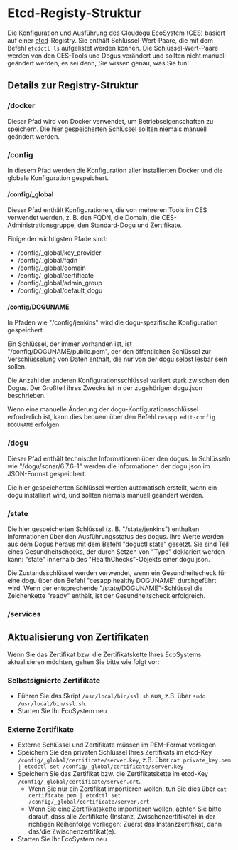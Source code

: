 # Etcd-Registy-Struktur

Die Konfiguration und Ausführung des Cloudogu EcoSystem (CES) basiert auf einer [etcd](https://coreos.com/etcd/)-Registry. Sie enthält Schlüssel-Wert-Paare, die mit dem Befehl `etcdctl ls` aufgelistet werden können. Die Schlüssel-Wert-Paare werden von den CES-Tools und Dogus verändert und sollten nicht manuell geändert werden, es sei denn, Sie wissen genau, was Sie tun!

## Details zur Registry-Struktur

### /docker

Dieser Pfad wird von Docker verwendet, um Betriebseigenschaften zu speichern. Die hier gespeicherten Schlüssel sollten niemals manuell geändert werden.

### /config

In diesem Pfad werden die Konfiguration aller installierten Docker und die globale Konfiguration gespeichert.

#### /config/_global

Dieser Pfad enthält Konfigurationen, die von mehreren Tools im CES verwendet werden, z. B. den FQDN, die Domain, die CES-Administrationsgruppe, den Standard-Dogu und Zertifikate.

Einige der wichtigsten Pfade sind:

- /config/_global/key_provider
- /config/_global/fqdn
- /config/_global/domain
- /config/_global/certificate
- /config/_global/admin_group
- /config/_global/default_dogu

#### /config/DOGUNAME

In Pfaden wie "/config/jenkins" wird die dogu-spezifische Konfiguration gespeichert.

Ein Schlüssel, der immer vorhanden ist, ist "/config/DOGUNAME/public.pem", der den öffentlichen Schlüssel zur Verschlüsselung von Daten enthält, die nur von der dogu selbst lesbar sein sollen.

Die Anzahl der anderen Konfigurationsschlüssel variiert stark zwischen den Dogus. Der Großteil ihres Zwecks ist in der zugehörigen dogu.json beschrieben.

Wenn eine manuelle Änderung der dogu-Konfigurationsschlüssel erforderlich ist, kann dies bequem über den Befehl `cesapp edit-config DOGUNAME` erfolgen.

### /dogu

Dieser Pfad enthält technische Informationen über den dogus. In Schlüsseln wie "/dogu/sonar/6.7.6-1" werden die Informationen der dogu.json im JSON-Format gespeichert.

Die hier gespeicherten Schlüssel werden automatisch erstellt, wenn ein dogu installiert wird, und sollten niemals manuell geändert werden.

### /state

Die hier gespeicherten Schlüssel (z. B. "/state/jenkins") enthalten Informationen über den Ausführungsstatus des dogus. Ihre Werte werden aus dem Dogus heraus mit dem Befehl "doguctl state" gesetzt. Sie sind Teil eines Gesundheitschecks, der durch Setzen von "Type" deklariert werden kann: "state" innerhalb des "HealthChecks"-Objekts einer dogu.json.

Die Zustandsschlüssel werden verwendet, wenn ein Gesundheitscheck für eine dogu über den Befehl "cesapp healthy DOGUNAME" durchgeführt wird. Wenn der entsprechende "/state/DOGUNAME"-Schlüssel die Zeichenkette "ready" enthält, ist der Gesundheitscheck erfolgreich.

### /services


## Aktualisierung von Zertifikaten

Wenn Sie das Zertifikat bzw. die Zertifikatskette Ihres EcoSystems aktualisieren möchten, gehen Sie bitte wie folgt vor:

### Selbstsignierte Zertifikate

- Führen Sie das Skript `/usr/local/bin/ssl.sh` aus, z.B. über `sudo /usr/local/bin/ssl.sh`.
- Starten Sie Ihr EcoSystem neu

### Externe Zertifikate
- Externe Schlüssel und Zertifikate müssen im PEM-Format vorliegen
- Speichern Sie den privaten Schlüssel Ihres Zertifikats im etcd-Key `/config/_global/certificate/server.key`, z.B. über `cat private_key.pem | etcdctl set /config/_global/certificate/server.key`
- Speichern Sie das Zertifikat bzw. die Zertifikatskette im etcd-Key `/config/_global/certificate/server.crt`.
   - Wenn Sie nur ein Zertifikat importieren wollen, tun Sie dies über `cat certificate.pem | etcdctl set /config/_global/certificate/server.crt`
   - Wenn Sie eine Zertifikatskette importieren wollen, achten Sie bitte darauf, dass alle Zertifikate (Instanz, Zwischenzertifikate) in der richtigen Reihenfolge vorliegen: Zuerst das Instanzzertifikat, dann das/die Zwischenzertifikat(e).
- Starten Sie Ihr EcoSystem neu
